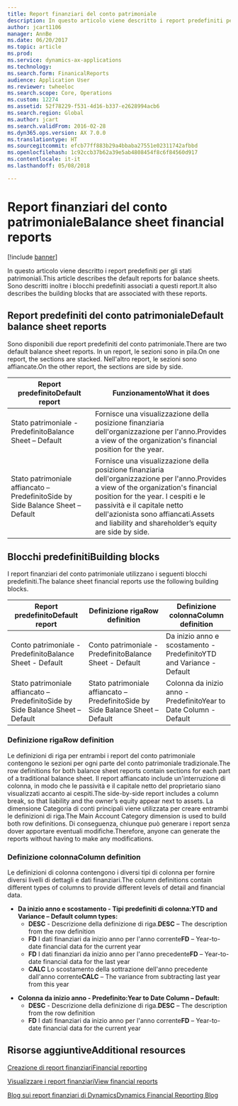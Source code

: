 ```yaml
---
title: Report finanziari del conto patrimoniale
description: In questo articolo viene descritto i report predefiniti per gli stati patrimoniali. Sono descritti inoltre i blocchi predefiniti associati a questi report.
author: jcart1106
manager: AnnBe
ms.date: 06/20/2017
ms.topic: article
ms.prod: 
ms.service: dynamics-ax-applications
ms.technology: 
ms.search.form: FinanicalReports
audience: Application User
ms.reviewer: twheeloc
ms.search.scope: Core, Operations
ms.custom: 12274
ms.assetid: 52f78229-f531-4d16-b337-e2628994acb6
ms.search.region: Global
ms.author: jcart
ms.search.validFrom: 2016-02-28
ms.dyn365.ops.version: AX 7.0.0
ms.translationtype: HT
ms.sourcegitcommit: efcb77ff883b29a4bbaba27551e02311742afbbd
ms.openlocfilehash: 1c92ccb37b62a39e5ab4808454f8c6f84560d917
ms.contentlocale: it-it
ms.lasthandoff: 05/08/2018

---
```


# <a name="balance-sheet-financial-reports"></a><span data-ttu-id="13b5a-104">Report finanziari del conto patrimoniale</span><span class="sxs-lookup"><span data-stu-id="13b5a-104">Balance sheet financial reports</span></span>

[!include [banner](../includes/banner.md)]

<span data-ttu-id="13b5a-105">In questo articolo viene descritto i report predefiniti per gli stati patrimoniali.</span><span class="sxs-lookup"><span data-stu-id="13b5a-105">This article describes the default reports for balance sheets.</span></span> <span data-ttu-id="13b5a-106">Sono descritti inoltre i blocchi predefiniti associati a questi report.</span><span class="sxs-lookup"><span data-stu-id="13b5a-106">It also describes the building blocks that are associated with these reports.</span></span> 

<a name="default-balance-sheet-reports"></a><span data-ttu-id="13b5a-107">Report predefiniti del conto patrimoniale</span><span class="sxs-lookup"><span data-stu-id="13b5a-107">Default balance sheet reports</span></span>
-----------------------------

<span data-ttu-id="13b5a-108">Sono disponibili due report predefiniti del conto patrimoniale.</span><span class="sxs-lookup"><span data-stu-id="13b5a-108">There are two default balance sheet reports.</span></span> <span data-ttu-id="13b5a-109">In un report, le sezioni sono in pila.</span><span class="sxs-lookup"><span data-stu-id="13b5a-109">On one report, the sections are stacked.</span></span> <span data-ttu-id="13b5a-110">Nell'altro report, le sezioni sono affiancate.</span><span class="sxs-lookup"><span data-stu-id="13b5a-110">On the other report, the sections are side by side.</span></span>

| <span data-ttu-id="13b5a-111">Report predefinito</span><span class="sxs-lookup"><span data-stu-id="13b5a-111">Default report</span></span>                       | <span data-ttu-id="13b5a-112">Funzionamento</span><span class="sxs-lookup"><span data-stu-id="13b5a-112">What it does</span></span>                                                                                                                           |
|--------------------------------------|----------------------------------------------------------------------------------------------------------------------------------------|
| <span data-ttu-id="13b5a-113">Stato patrimoniale - Predefinito</span><span class="sxs-lookup"><span data-stu-id="13b5a-113">Balance Sheet – Default</span></span>              | <span data-ttu-id="13b5a-114">Fornisce una visualizzazione della posizione finanziaria dell'organizzazione per l'anno.</span><span class="sxs-lookup"><span data-stu-id="13b5a-114">Provides a view of the organization's financial position for the year.</span></span>                                                                 |
| <span data-ttu-id="13b5a-115">Stato patrimoniale affiancato – Predefinito</span><span class="sxs-lookup"><span data-stu-id="13b5a-115">Side by Side Balance Sheet – Default</span></span> | <span data-ttu-id="13b5a-116">Fornisce una visualizzazione della posizione finanziaria dell'organizzazione per l'anno.</span><span class="sxs-lookup"><span data-stu-id="13b5a-116">Provides a view of the organization's financial position for the year.</span></span> <span data-ttu-id="13b5a-117">I cespiti e le passività e il capitale netto dell'azionista sono affiancati.</span><span class="sxs-lookup"><span data-stu-id="13b5a-117">Assets and liability and shareholder’s equity are side by side.</span></span> |

## <a name="building-blocks"></a><span data-ttu-id="13b5a-118">Blocchi predefiniti</span><span class="sxs-lookup"><span data-stu-id="13b5a-118">Building blocks</span></span>
<span data-ttu-id="13b5a-119">I report finanziari del conto patrimoniale utilizzano i seguenti blocchi predefiniti.</span><span class="sxs-lookup"><span data-stu-id="13b5a-119">The balance sheet financial reports use the following building blocks.</span></span>

| <span data-ttu-id="13b5a-120">Report predefinito</span><span class="sxs-lookup"><span data-stu-id="13b5a-120">Default report</span></span>                       | <span data-ttu-id="13b5a-121">Definizione riga</span><span class="sxs-lookup"><span data-stu-id="13b5a-121">Row definition</span></span>                       | <span data-ttu-id="13b5a-122">Definizione colonna</span><span class="sxs-lookup"><span data-stu-id="13b5a-122">Column definition</span></span>             |
|--------------------------------------|--------------------------------------|-------------------------------|
| <span data-ttu-id="13b5a-123">Conto patrimoniale - Predefinito</span><span class="sxs-lookup"><span data-stu-id="13b5a-123">Balance Sheet - Default</span></span>              | <span data-ttu-id="13b5a-124">Conto patrimoniale - Predefinito</span><span class="sxs-lookup"><span data-stu-id="13b5a-124">Balance Sheet - Default</span></span>              | <span data-ttu-id="13b5a-125">Da inizio anno e scostamento - Predefinito</span><span class="sxs-lookup"><span data-stu-id="13b5a-125">YTD and Variance - Default</span></span>    |
| <span data-ttu-id="13b5a-126">Stato patrimoniale affiancato – Predefinito</span><span class="sxs-lookup"><span data-stu-id="13b5a-126">Side by Side Balance Sheet – Default</span></span> | <span data-ttu-id="13b5a-127">Stato patrimoniale affiancato – Predefinito</span><span class="sxs-lookup"><span data-stu-id="13b5a-127">Side by Side Balance Sheet – Default</span></span> | <span data-ttu-id="13b5a-128">Colonna da inizio anno - Predefinito</span><span class="sxs-lookup"><span data-stu-id="13b5a-128">Year to Date Column - Default</span></span> |

### <a name="row-definition"></a><span data-ttu-id="13b5a-129">Definizione riga</span><span class="sxs-lookup"><span data-stu-id="13b5a-129">Row definition</span></span>

<span data-ttu-id="13b5a-130">Le definizioni di riga per entrambi i report del conto patrimoniale contengono le sezioni per ogni parte del conto patrimoniale tradizionale.</span><span class="sxs-lookup"><span data-stu-id="13b5a-130">The row definitions for both balance sheet reports contain sections for each part of a traditional balance sheet.</span></span> <span data-ttu-id="13b5a-131">Il report affiancato include un'interruzione di colonna, in modo che le passività e il capitale netto del proprietario siano visualizzati accanto ai cespiti.</span><span class="sxs-lookup"><span data-stu-id="13b5a-131">The side-by-side report includes a column break, so that liability and the owner’s equity appear next to assets.</span></span> <span data-ttu-id="13b5a-132">La dimensione Categoria di conti principali viene utilizzata per creare entrambi le definizioni di riga.</span><span class="sxs-lookup"><span data-stu-id="13b5a-132">The Main Account Category dimension is used to build both row definitions.</span></span> <span data-ttu-id="13b5a-133">Di conseguenza, chiunque può generare i report senza dover apportare eventuali modifiche.</span><span class="sxs-lookup"><span data-stu-id="13b5a-133">Therefore, anyone can generate the reports without having to make any modifications.</span></span>

### <a name="column-definition"></a><span data-ttu-id="13b5a-134">Definizione colonna</span><span class="sxs-lookup"><span data-stu-id="13b5a-134">Column definition</span></span>

<span data-ttu-id="13b5a-135">Le definizioni di colonna contengono i diversi tipi di colonna per fornire diversi livelli di dettagli e dati finanziari.</span><span class="sxs-lookup"><span data-stu-id="13b5a-135">The column definitions contain different types of columns to provide different levels of detail and financial data.</span></span>

-   <span data-ttu-id="13b5a-136">**Da inizio anno e scostamento - Tipi predefiniti di colonna:**</span><span class="sxs-lookup"><span data-stu-id="13b5a-136">**YTD and Variance – Default column types:**</span></span>
    -   <span data-ttu-id="13b5a-137">**DESC** - Descrizione della definizione di riga.</span><span class="sxs-lookup"><span data-stu-id="13b5a-137">**DESC** – The description from the row definition</span></span>
    -   <span data-ttu-id="13b5a-138">**FD** I dati finanziari da inizio anno per l'anno corrente</span><span class="sxs-lookup"><span data-stu-id="13b5a-138">**FD** – Year-to-date financial data for the current year</span></span>
    -   <span data-ttu-id="13b5a-139">**FD** I dati finanziari da inizio anno per l'anno precedente</span><span class="sxs-lookup"><span data-stu-id="13b5a-139">**FD** – Year-to-date financial data for the last year</span></span>
    -   <span data-ttu-id="13b5a-140">**CALC** Lo scostamento della sottrazione dell'anno precedente dall'anno corrente</span><span class="sxs-lookup"><span data-stu-id="13b5a-140">**CALC** – The variance from subtracting last year from this year</span></span>

<!-- -->

-   <span data-ttu-id="13b5a-141">**Colonna da inizio anno - Predefinito:**</span><span class="sxs-lookup"><span data-stu-id="13b5a-141">**Year to Date Column – Default:**</span></span>
    -   <span data-ttu-id="13b5a-142">**DESC** - Descrizione della definizione di riga.</span><span class="sxs-lookup"><span data-stu-id="13b5a-142">**DESC** – The description from the row definition</span></span>
    -   <span data-ttu-id="13b5a-143">**FD** I dati finanziari da inizio anno per l'anno corrente</span><span class="sxs-lookup"><span data-stu-id="13b5a-143">**FD** – Year-to-date financial data for the current year</span></span>



<a name="additional-resources"></a><span data-ttu-id="13b5a-144">Risorse aggiuntive</span><span class="sxs-lookup"><span data-stu-id="13b5a-144">Additional resources</span></span>
--------

[<span data-ttu-id="13b5a-145">Creazione di report finanziari</span><span class="sxs-lookup"><span data-stu-id="13b5a-145">Financial reporting</span></span>](financial-reporting-getting-started.md)

[<span data-ttu-id="13b5a-146">Visualizzare i report finanziari</span><span class="sxs-lookup"><span data-stu-id="13b5a-146">View financial reports</span></span>](view-financial-reports.md)

[<span data-ttu-id="13b5a-147">Blog sui report finanziari di Dynamics</span><span class="sxs-lookup"><span data-stu-id="13b5a-147">Dynamics Financial Reporting Blog</span></span>](http://blogs.msdn.com/b/dynamics_financial_reporting/)




